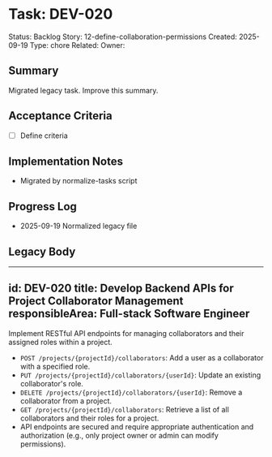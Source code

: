 # Task: DEV-020
Status: Backlog
Story: 12-define-collaboration-permissions
Created: 2025-09-19
Type: chore
Related:
Owner:

## Summary
Migrated legacy task. Improve this summary.

## Acceptance Criteria
- [ ] Define criteria

## Implementation Notes
- Migrated by normalize-tasks script

## Progress Log
- 2025-09-19 Normalized legacy file

## Legacy Body

---
id: DEV-020
title: Develop Backend APIs for Project Collaborator Management
responsibleArea: Full-stack Software Engineer
---
Implement RESTful API endpoints for managing collaborators and their assigned roles within a project.
- `POST /projects/{projectId}/collaborators`: Add a user as a collaborator with a specified role.
- `PUT /projects/{projectId}/collaborators/{userId}`: Update an existing collaborator's role.
- `DELETE /projects/{projectId}/collaborators/{userId}`: Remove a collaborator from a project.
- `GET /projects/{projectId}/collaborators`: Retrieve a list of all collaborators and their roles for a project.
- API endpoints are secured and require appropriate authentication and authorization (e.g., only project owner or admin can modify permissions).
